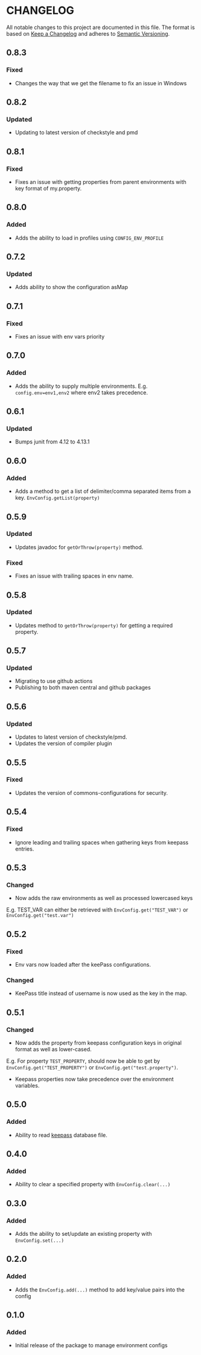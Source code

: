 # CHANGELOG

All notable changes to this project are documented in this file.
The format is based on [Keep a Changelog](http://keepachangelog.com/en/1.0.0/)
and adheres to [Semantic Versioning](http://semver.org/spec/v2.0.0.html).

## 0.8.3

### Fixed

- Changes the way that we get the filename to fix an issue in Windows

## 0.8.2

### Updated

- Updating to latest version of checkstyle and pmd

## 0.8.1

### Fixed

- Fixes an issue with getting properties from parent environments with key format of my.property.

## 0.8.0

### Added

- Adds the ability to load in profiles using `CONFIG_ENV_PROFILE`

## 0.7.2

### Updated

- Adds ability to show the configuration asMap

## 0.7.1

### Fixed

- Fixes an issue with env vars priority

## 0.7.0

### Added

- Adds the ability to supply multiple environments. E.g. `config.env=env1,env2` where env2 takes precedence.

## 0.6.1

### Updated

- Bumps junit from 4.12 to 4.13.1

## 0.6.0

### Added

- Adds a method to get a list of delimiter/comma separated items from a key. `EnvConfig.getList(property)`

## 0.5.9

### Updated

- Updates javadoc for `getOrThrow(property)` method.

### Fixed

- Fixes an issue with trailing spaces in env name.

## 0.5.8

### Updated

- Updates method to `getOrThrow(property)` for getting a required property.

## 0.5.7

### Updated

- Migrating to use github actions
- Publishing to both maven central and github packages

## 0.5.6

### Updated

- Updates to latest version of checkstyle/pmd.
- Updates the version of compiler plugin

## 0.5.5

### Fixed

- Updates the version of commons-configurations for security.

## 0.5.4

### Fixed

- Ignore leading and trailing spaces when gathering keys from keepass entries.

## 0.5.3

### Changed

- Now adds the raw environments as well as processed lowercased keys

E.g. TEST_VAR can either be retrieved with `EnvConfig.get("TEST_VAR")` or `EnvConfig.get("test.var")`

## 0.5.2

### Fixed

- Env vars now loaded after the keePass configurations.

### Changed

- KeePass title instead of username is now used as the key in the map.

## 0.5.1

### Changed

- Now adds the property from keepass configuration keys in original format as well as lower-cased.

E.g. For property `TEST_PROPERTY`, should now be able to get by `EnvConfig.get("TEST_PROPERTY")` or `EnvConfig.get("test.property")`.

- Keepass properties now take precedence over the environment variables.

## 0.5.0

### Added

- Ability to read [keepass](https://keepass.info) database file.

## 0.4.0

### Added

- Ability to clear a specified property with `EnvConfig.clear(...)`

## 0.3.0

### Added

- Adds the ability to set/update an existing property with `EnvConfig.set(...)`

## 0.2.0

### Added

- Adds the `EnvConfig.add(...)` method to add key/value pairs into the config

## 0.1.0

### Added

- Initial release of the package to manage environment configs
